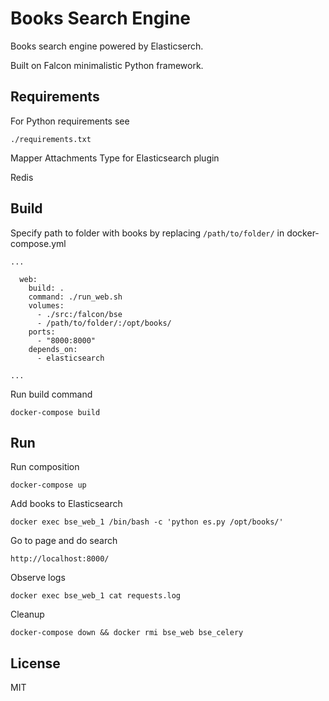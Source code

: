 Books Search Engine
===================

Books search engine powered by Elasticserch.

Built on Falcon minimalistic Python framework.

Requirements
------------

For Python requirements see

```
./requirements.txt
```

Mapper Attachments Type for Elasticsearch plugin

Redis

Build
-----

Specify path to folder with books by replacing `/path/to/folder/` in docker-compose.yml

```
...

  web:
    build: .
    command: ./run_web.sh
    volumes:
      - ./src:/falcon/bse
      - /path/to/folder/:/opt/books/
    ports:
      - "8000:8000"
    depends_on:
      - elasticsearch

...
```
Run build command

```
docker-compose build
```

Run
---

Run composition

```
docker-compose up
```

Add books to Elasticsearch

```
docker exec bse_web_1 /bin/bash -c 'python es.py /opt/books/'
```

Go to page and do search

```
http://localhost:8000/
```

Observe logs

```
docker exec bse_web_1 cat requests.log
```

Cleanup

```
docker-compose down && docker rmi bse_web bse_celery
```

License
-------

MIT